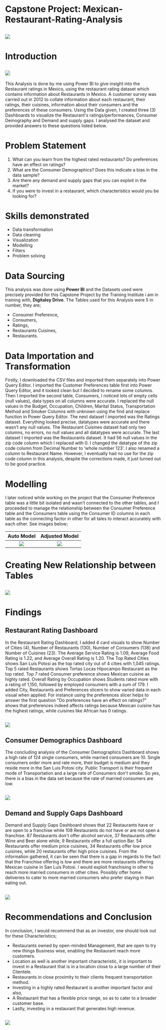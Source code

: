 # Capstone Project: Mexican-Restaurant-Rating-Analysis

![](restaurant_image.jpg)
---

# Introduction
![](welcome_note_2.jpg)
---
This Analysis is done by me using Power BI to give insight into the Restaurant ratings in Mexico, using the restaurant rating dataset which contains information about Restaurants in Mexico. A customer survey was carried out in 2012 to collate information about each restaurant, their ratings, their cuisines, information about their consumers and the preferences of these consumers. 
Using the Data given, I created three (3) Dashboards to visualize the Restaurant's ratings/performances, Consumer Demography and Demand and supply gaps. I analysed the dataset and provided answers to these questions listed below.

# Problem Statement
1. What can you learn from the highest rated restaurants? Do preferences have an effect on ratings?
2. What are the Consumer Demographics? Does this indicate a bias in the data sample?
3. Are there any demand and supply gaps that you can exploit in the market?
4. If you were to invest in a restaurant, which characteristics would you be looking for?

# Skills demonstrated
- Data transformation
- Data cleaning
- Visualization
- Modelling
- Filters
- Problem solving

# Data Sourcing
This analysis was done using **Power BI** and the Datasets used were precisely provided for this Capstone Project by the Training Institute i am in training with, **Digitaley Drive**. The Tables used for this Analysis were 5 in number, they are; 
- Consumer Preference,
- Consumers,
- Ratings,
- Restaurants Cuisines,
- Restaurants. 

# Data Importation and Transformation
Firstly, I downloaded the CSV files and imported them separately into Power Query Editor. I imported the Customer Preferences table first into Power Query Editor, and it looked clean but I decided to rename some columns. 
Then I imported the second table, Consumers, I noticed lots of empty cells (null values), data types on all columns were accurate. I replaced the null values in the Budget, Occupation, Children, Marital Status, Transportation Method and Smoker Columns with unknown using the find and replace function in Power Query Editor. 
The next dataset I imported was the Ratings dataset. Everything looked precise, datatypes were accurate and there wasn’t any null values. 
The Restaurant Cuisines dataset had only two columns, no errors, no null values and all datatypes were accurate.
The last dataset I imported was the Restaurants dataset. It had 56 null values in the zip code column which I replaced with 0. I changed the datatype of the zip code column from Decimal Number to ‘whole number 123’. I also renamed a column to Restaurant Name. However, I eventually had no use for the zip code column in this analysis, despite the corrections made, it just turned out to be good practice.

# Modelling
I later noticed while working on the project that the Consumer Preference table was a little bit isolated and wasn’t connected to the other tables, and I proceeded to manage the relationship between the Consumer Preference table and the Consumers table using the Consumer ID columns in each table as the connecting factor in other for all tales to interact accurately with each other. See images below;

Auto Model                   |       Adjusted Model
:---------------------------:|:-----------------------------------------:
![](no_relationship.png)     |     ![](after_creating_relationship.png)

# Creating New Relationship between Tables

![](Consumer_ID_relationship.png)
---

# Findings

## Restaurant Rating Dashboard
In the Restaurant Rating Dashboard, I added 4 card visuals to show Number of Cities (4), Number of Restaurants (130), Number of Consumers (138) and Number of Cuisines (23).
The Average Service Rating is 1.09, Average Food Rating is 1.22, and Average Overall Rating is 1.20. The Top Rated Cities shows San Luis Potosi as the top rated city out of 4 cities with 1,045 ratings. Top 5 rated Restaurants shows Tortas Locas Hipocampo Restaurant as the top rated. Top 7 rated Consumer preference shows Mexican cuisine as highly rated. Overall Rating by Occupation shows Students rated more with a rating of 1,150, followed by employed consumers with a sum of 179. 
I added City, Restaurants and Preferences slicers to show varied data in each visual when applied. For instance using the preferences slicer helps to answer the first question "Do preferences have an effect on ratings?" shows that preferences indeed affects ratings because Mexican cuisine has the highest ratings, while cuisines like African has 0 ratings.

![](Restaurant_rating_dashboard.png)
---

## Consumer Demographics Dashboard
The concluding analysis of the Consumer Demographics Dashboard shows a high rate of 124 single consumers, while married consumers are 10. Single consumers order more and rate more, their budget is medium and they reside more in the San Luis Potosi city. Public Transport is their frequent mode of Transportation and a large rate of Consumers don't smoke. So yes, there is a bias in the data set because the rate of married consumers are low.

![](Consumer_demograhy_dashboard.png)
---

## Demand and Supply Gaps Dashboard
Demand and Supply Gaps Dashboard shows that 22 Restaurants have or are open to a franchise while 108 Restaurants do not have or are not open a franchise. 
87 Restaurants don't offer alcohol service, 37 Restaurants offer Wine and Beer alone while, 9 Restaurants offer a full option Bar. 54 Restaurants offer medium price cuisines, 34 Restaurants offer low price cuisines, while 20 restaurants offer high price cuisines. From the information gathered, it can be seen that there is a gap in regards to the fact that the Franchise offering is low and there are more restaurants offering Mexican cuisine in San Luis Potosi. I would exploit franchising in other to reach more married consumers in other cities. Possibly offer home deliveries to cater to more married consumers who prefer staying in than eating out. 

![](Demand_supply_gaps.png)
---

# Recommendations and Conclusion
In conclusion, I would recommend that as an investor, one should look out for these Characteristics; 
- Restaurants owned by open-minded Management, that are open to try new things Business wise, enabling the Restaurant reach more customers. 
- Location as well is another important characteristic, it is important to invest in a Restaurant that is in a location close to a large number of their Clientele. 
- Restaurants in close proximity to their clients frequent transportation method.
- Investing in a highly rated Restaurant is another important factor and also,
- A Restaurant that has a flexible price range, so as to cater to a broader customer base.
- Lastly, investing in a restaurant that generates high revenue. 

![](thank_you_note_2.jpg)
---
